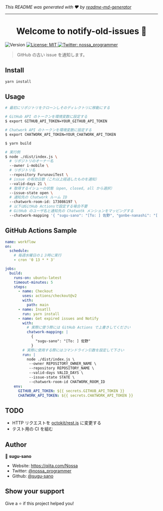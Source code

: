 _This README was generated with ❤️ by [readme-md-generator](https://github.com/kefranabg/readme-md-generator)_

---

<h1 align="center">Welcome to notify-old-issues 👋</h1>
<p>
  <img alt="Version" src="https://img.shields.io/badge/version-1.0.0-blue.svg?cacheSeconds=2592000" />
  <a href="#" target="_blank">
    <img alt="License: MIT" src="https://img.shields.io/badge/License-MIT-yellow.svg" />
  </a>
  <a href="https://twitter.com/nossa_programmer" target="_blank">
    <img alt="Twitter: nossa_programmer" src="https://img.shields.io/twitter/follow/nosa_programmer.svg?style=social" />
  </a>
</p>

> GitHub の古い issue を通知します。

## Install

```sh
yarn install
```

## Usage

```sh
# 最初にリポジトリをクローンしそのディレクトリに移動にする

# GitHub API のトークンを環境変数に設定する
$ export GITHUB_API_TOKEN=YOUR_GITHUB_API_TOKEN

# Chatwork API のトークンを環境変数に設定する
$ export CHATWORK_API_TOKEN=YOUR_CHATWORK_API_TOKEN

$ yarn build

# 実行例
$ node ./dist/index.js \
  # リポジトリのオーナー名
  --owner i-mobile \
  # リポジトリ名
  --repository FurunaviTest \
  # issue の有効日数（これ以上経過したものを通知）
  --valid-days 21 \
  # 取得するイシューの状態（open, closed, all から選択）
  --issue-state open \
  # 通知先の Chatwork ルーム ID
  --chatwork-room-id: 173086197 \
  # 以下はGitHub Actionsで設定する場合不要
  # GitHub のユーザ名と通知先の Chatwotk メンションをマッピングする
  --chatwork-mapping '{ "sugu-sano": "[To: ] 佐野", "gonbe-nanashi": "[To: ] 名無しさん" }'
```

## GitHub Actions Sample

```yaml
name: workflow
on:
  schedule:
    # 毎週水曜日の１３時に実行
    - cron '0 13 * * 3'

jobs:
  build:
    runs-on: ubuntu-latest
    timeout-minutes: 5
    steps:
      - name: Checkout
        uses: actions/checkout@v2
        with:
          path: main
      - name: Insatll
        run: yarn install
      - name: Get expired issues and Notify
        with:
          # 実際に使う際には GitHub Actions で上書きしてください
          chatwork-mapping: |
            {
              "sugu-sano": "[To: ] 佐野"
            }
        # 実際に使用する際にはコマンドライン引数を設定して下さい
        run: |
          node ./dist/index.js \
           --owner REPOSITORY_OWNER_NAME \
           --repository REPOSITORY_NAME \
           --valid-days VALID_DAYS \
           --issue-state STATE \
           --chatwork-room-id CHATWORK_ROOM_ID
    env:
      GITHUB_API_TOKEN: ${{ secrets.GITHUB_API_TOKEN }}
      CHATWORK_API_TOKEN: ${{ secrets.CHATWORK_API_TOKEN }}
```

## TODO

- HTTP リクエストを [octokit/rest.js](https://github.com/octokit/rest.js) に変更する
- テスト用の CI を組む

## Author

👤 **sugu-sano**

- Website: https://qiita.com/Nossa
- Twitter: [@nossa_programmer](https://twitter.com/nossa_programmer)
- Github: [@sugu-sano](https://github.com/sugu-sano)

## Show your support

Give a ⭐️ if this project helped you!
